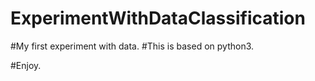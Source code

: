 # ExperimentWithDataClassification


#My first experiment with data.
#This is based on python3.

#Enjoy.
